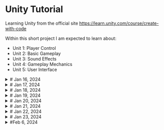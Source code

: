 # Unity Tutorial
Learning Unity from the official site
https://learn.unity.com/course/create-with-code

Within this short project I am expected to learn about:
  - Unit 1: Player Control
  - Unit 2: Basic Gameplay
  - Unit 3: Sound Effects
  - Unit 4: Gameplay Mechanics
  - Unit 5: User Interface

<details close>
<summary># Jan 16, 2024</summary>

View Controls in Unity
Pan and Zoom | Right Click + wasd
360          | ALT + Left Click
Zoom         | ALT + Right Click
Pan          | Hold Middle Button and Drag

Tools
View Tool - Q
Move Tool - W
Rotate Tool - E
Scale Tool - R
Rect Tool - T (This is a combination of move, rotate and scale) use for 2D
Transform Tool - Y (This is a combination of move, rotate and scale) use for 3D

Tips:
If ever lost select object in Hierarchy tab and press 'F'

Today I covered:
1.1.1) Create new project
1.1.2) Import assests and open Prototype
   - Assets > Import Package > Custom Package
1.1.4) Add object to scene
1.1.5) Reposition obstacles
</details>

<details close>
<summary># Jan 17, 2024</summary>

1.1.5) Locate Camera and Run the Game
  - select camera from play and press 'F' to focus on it
  - to run the game hit the play button
</details>

<details close>
<summary># Jan 18, 2024</summary>

1.1.6) Moving Camera
   - Moving & rotating camera

1.1.7) Customize the Interface Layout
   - Top right contains:
    - 2 by 3
    - 4 split (good for 2D)
    - Default
    - Tall
    - Wide
   - You can save your own custom layout

All seven "Getting Started" components are now completed

1.2.1) Create and Apply first C# Script
   - Go to Project tab > right click on Assets > Create > Folder "Scripts"
   - Navigate to newly created "Scripts" Folder and create C# script "PlayerController"
   - NOTE: If you ever rename a C# Script you will also have to change the public class to the same name
   - Left click on your script and drag it to your object(ex player controller to a vehicle)
       - This is called Adding Component in Unity
1.2.2) Opening C# script in Unity
   - Double click on your C# script and it will open up Visual Studios Code
1.2.3) Since we want to affect the 'Transform' tab in Unity we will create a line of code in Update()
  `transform.Translate(0,0,1);`
</details>

<details close>
<summary># Jan 19, 2024</summary>

1.2.4) Using Vector3 as Movement
  - Instead of `transform.Translate(0,0,1);`
  - We can use `transform.Translate(Vector3.forward);`
    - makes code more understandable

1.2.5) Adjusting Movement Speed
  - Update() is called every frame and it is different for every computer, because of hardware
  - To fix this we can change the movement speed to update every second instead
      - We do this by `transform.Translate(Vector3.forward * Time.deltaTime * int)`
      - The higher the int value the faster
</details>

<details close>
<summary># Jan 20, 2024</summary>

1.2.6) Add RigidBody Components to Objects
  - RigidBody component auto adds physics to our game, ex. collision and gravity
  - Select Object > Add Component > Physics > RigidBody
  - You usually want to have another object to have a RigidBody to see the effect
  - The Mesh Collider tab is just a way to state if an object can be collided with

1.2.7) Duplicate Obstacles
  - Select game object in Hierarchy and do (ctrl/cmd + D) or right click and select duplicate
  - Rename duplicated object accordingly, and adjust anything in the inspector
  - You can also duplicate more than one objects at a time
</details>

<details close>
<summary># Jan 21, 2024</summary>

1.3.1) Variables in C# and Unity
  - by setting up `public float speed = 5.0f;` we can see speed outside of its class
  - you can also now modify the speed within the script inspector
</details>

<details close>
<summary># Jan 22, 2024</summary>

1.3.2) Creating script for camera
  - Create a new C# in your scripts folder `FollowPlayer.cs`
  - In Unity drag script to camera
  - In C# script create a public member variable `public GameObject variable;`
  - In Unity drag game object (from hiearchy) to camera's inspector
  - In C# script inside Update() `transform.position = player.transform.position;`
      - transform transform.position means current position
      - so by opening access to camera's position to GameObject's position the camera
        will track our desired GameObject

1.3.3) Create an Offset for Camera's Position
  - In C# script of Update()
      - `transform.position = player.transform.position + new Vector3(0,6,-9);`

1.3.4) Making Vector3 a Variable
  - Initialize a private member variable `private Vector3 offset = new Vector3(0,6,-9);`
  - Update() `transform.position = player.transform.position + offset;`

1.3.5) Smoothen Camera with LateUpdate()
  - Sometimes the camera might move before the GameObject or the other way around
  - To resolve this issue we change Update() to LateUpdate()
      - This makes it so that update is only made after all the updates are made

1.3.6) Edit PlayMode tint colour
  - Sometimes it may be hard to tell if you are in playmode or not
  - To counter this we can use some GUI tinting
  - Go to Preferences > Colours > Playmode tint
      - Adjust as needed

1.4.1) Moving PlayerObject Left/Right
  - Create a public member variable `public float turnSpeed;` inside PlayerController
  - Inside Update() `transform.Translate(Vector3.right * Time.deltaTime * turnSpeed);`

1.4.2) Creating input to move PlayerObject Left/Right
  - Edit > Input Manager > Axes
  - Our focus will be Horizontal axis
  - Note: we will be focusing on the negative and positive button section
  - In our C# script for PlayerObject
      - Create a public member variable `public float horizontalMovement;`
      - Inside Update() `horizontalInput = Input.GetAxis("{whatever the Name section is on Input Manager > Horizontal}")`
      - `transform.Translate(Vector3.right * time.DeltaTime * turnSpeed * horizontalInput);`
      - Typically you would want speed, turnSpeed, and horizontalInput to be private, but for testing public is better

1.4.3) Creating input to move PlayerObject Forward/Backward
  - Edit > Input Manager > Axes
  - Our focus will be Verticle axis
  - Note: we will be focusing on the negative and positive button section
  - In our C# script for PlayerObject
      - Create a public member variable `public float forwardInput;`
      - Inside Update() `forwardInput = Input.GetAxis("{whatever the Name section is on Input Manager > Horizontal}")`
      - `transform.Translate(Vector3.right * time.DeltaTime * turnSpeed * forwardInput);`

1.4.4) Creating Rotation Effect for PlayerObject when moving Left/Right
  - In Update() replace `transform.Translate(Vector3.right * time.DeltaTime * turnSpeed * horizontalInput);`
    with `transform.Rotate(Vector3.up, time.DeltaTime * turnSpeed * horizontalInput);`
  - At the top left we have local/global toggle
      - Local: Z - Axis points to forward direction
      - Global: Z - Axis points in the positive direction of the world
      - When POSITIONING objects it is best to use global mode to better accuracy
      - During playmode local has a friendlier interface

1.4.5) Organizing Hierarchy
  - Right click on blank space in Hierarchy > Create Empty > {rename to how you see fit}
  - Drag related GameObjects to that Empty
  - This is called Nesting GameObject, we will learn more features about Nesting GameObject
  - In your C# scripts change any finalized variables to private to reduce clutter and any unwanted changes
  - In FollowPlayer class, ensure that GameObject player is still public since we have a reference to it in unity
</details>

<details close>
<summary># Jan 23, 2024</summary>

Challenge 1 Plane from here:
<br>
https://connect-prd-cdn.unity.com/20210506/913574fa-af65-4d95-abe8-d90282b27a83/Challenge%201%20-%20Starter%20Files.zip
<br>
In this challenge I downloaded some .zip files of a flappy bird like game with a plane.
Bugs and objectives identified goes as followed:
1) Plane is going backwards
  - Objective: Make plane go forward
  - Solution:
    - PlayerControllerX.cs line 24
    - `transform.Trnslate(Vector3.forward * speed);`

2) Plane is going too fast
  - Objective: Make plane go at a proper speed
  - Solution:
    - PlayerControllerX.cs line 7
    - `public float speed = 0.2f;`

3) The plane is tilting automatically
  - Objective: Make the plane tilt only if the user presses the up/down arrows
  - Solution:
    - PlayerControllerX.cs lines 27
    - `transform.Rotate(Vector3.left*rotationSpeed*Time.deltaTime*verticalInput);`

4) The camera is in front of the plane
  - Objective: Reposition it so it’s beside the plane
  - Solution:
    - Find main camera and go to inspector and adjust position settings to 40,2,5
    - Rotation to 0, 270, 0

5) The camera is not following the plane
  - Objective: Make the camera follow the plane
  - Solution:
    - From Hierarchy drag Player to Main Camera's Inspector GameObject
    - FollowPlayerX.cs line 8
    - `private Vector3 offset = new Vector3(60, 2, 5);`

6) Bonus: The plane’s propeller does not spin
  - Objective: Create a script that spins the plane’s propeller
  - Solution:
    - Click Player object from Hierarchy > Propeller
    - Create new C# script `SpinPropeller.cs`
    - Add Component > Scripts > SpinPropeller.cs
    - Edit SpinPropeller.cs in Update()
    - initialize a member variable `public float spinSpeed = 500;`
    - `transform.Rotate(Vector3.forward, Time.deltaTime*spinSpeed);`
</details>

<details close>
<summary>#Feb 6, 2024</summary>
Lab 1: Creating a sample GDD document
Quiz 1: 9/10

Basic Gameplay Unit 2
2.1) Player Positioning

2.1.1) Setting up Prototype 2

2.1.2) Add the Player, Animals, and Food
  - Position game objects (ie humans and animals) onto a plane
  - Changing textures of a plane
  

</details>









  
